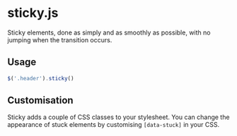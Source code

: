 # sticky.js

Sticky elements, done as simply and as smoothly as possible, with no jumping when the transition occurs.

## Usage

```javascript
$('.header').sticky()
```

## Customisation

Sticky adds a couple of CSS classes to your stylesheet. You can change the appearance of stuck elements by customising `[data-stuck]` in your CSS. 
